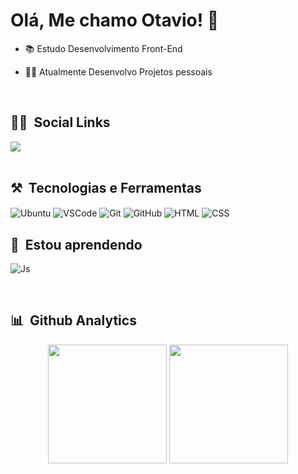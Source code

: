 <h1>Olá, Me chamo Otavio! 👋 </h1>

- 📚 Estudo Desenvolvimento Front-End

- 👩‍💻 Atualmente Desenvolvo Projetos pessoais

<br>

## 👨‍💼 &nbsp;Social Links
 
<a href="https://www.linkedin.com/in/otaviobandeira/" target="_blank"><img src="https://img.shields.io/badge/-LinkedIn-%230077B5?style=for-the-badge&logo=linkedin&logoColor=white"></a>   
<br>

## ⚒ &nbsp;Tecnologias e Ferramentas
  
<img align="center" 
     alt="Ubuntu" src="https://img.shields.io/badge/Ubuntu-E95420?style=for-the-badge&logo=ubuntu&logoColor=white">
<img align="center"
     alt="VSCode" src="https://img.shields.io/badge/Visual_Studio_Code-0078D4?style=for-the-badge&logo=visual%20studio%20code&logoColor=white">
<img align="center"
     alt="Git" src="https://img.shields.io/badge/GIT-E44C30?style=for-the-badge&logo=git&logoColor=white">
<img align="center"
     alt="GitHub" src="https://img.shields.io/badge/GitHub-100000?style=for-the-badge&logo=github&logoColor=white">
<img align="center"
     alt="HTML" src="https://img.shields.io/badge/HTML5-E34F26?style=for-the-badge&logo=html5&logoColor=white">
<img align="center"
     alt="CSS" src="https://img.shields.io/badge/CSS3-1572B6?style=for-the-badge&logo=css3&logoColor=white">

## 📖 &nbsp;Estou aprendendo

<img align="center"
     alt="Js" src="https://img.shields.io/badge/JavaScript-323330?style=for-the-badge&logo=javascript&logoColor=F7DF1E">

<br>

## 📊 &nbsp;Github Analytics

<div>
  <p align="center">
    <img height="190em" src="https://github-readme-stats.vercel.app/api?username=OtavioBandeira&show_icons=true&theme=highcontrast" />
    <img height="190em" src="https://github-readme-stats.vercel.app/api/top-langs/?username=OtavioBandeira&layout=Demo&theme=highcontrast" />
  </p>
</div>
